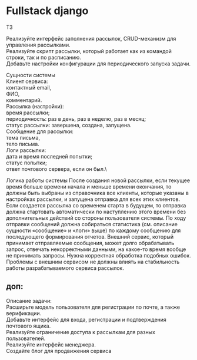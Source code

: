# Fullstack django 

ТЗ 

Реализуйте интерфейс заполнения рассылок, CRUD-механизм для управления рассылками.\
Реализуйте скрипт рассылки, который работает как из командой строки, так и по расписанию.\
Добавьте настройки конфигурации для периодического запуска задачи.

Сущности системы\
Клиент сервиса:\
контактный email,\
ФИО,\
комментарий.\
Рассылка (настройки):\
время рассылки;\
периодичность: раз в день, раз в неделю, раз в месяц;\
статус рассылки: завершена, создана, запущена.\
Сообщение для рассылки:\
тема письма,\
тело письма.\
Логи рассылки:\
дата и время последней попытки;\
статус попытки;\
ответ почтового сервера, если он был.\

Логика работы системы
После создания новой рассылки, если текущее время больше времени начала и меньше времени окончания, то должны быть выбраны из справочника все клиенты, которые указаны в настройках рассылки, и запущена отправка для всех этих клиентов.
Если создается рассылка со временем старта в будущем, то отправка должна стартовать автоматически по наступлению этого времени без дополнительных действий со стороны пользователя системы.
По ходу отправки сообщений должна собираться статистика (см. описание сущности «сообщение» и «логи» выше) по каждому сообщению для последующего формирования отчетов.
Внешний сервис, который принимает отправляемые сообщения, может долго обрабатывать запрос, отвечать некорректными данными, на какое-то время вообще не принимать запросы. Нужна корректная обработка подобных ошибок. Проблемы с внешним сервисом не должны влиять на стабильность работы разрабатываемого сервиса рассылок.


## доп:

Описание задачи:\
Расширьте модель пользователя для регистрации по почте, а также верификации.\
Добавьте интерфейс для входа, регистрации и подтверждения почтового ящика.\
Реализуйте ограничение доступа к рассылкам для разных пользователей.\
Реализуйте интерфейс менеджера.\
Создайте блог для продвижения сервиса
